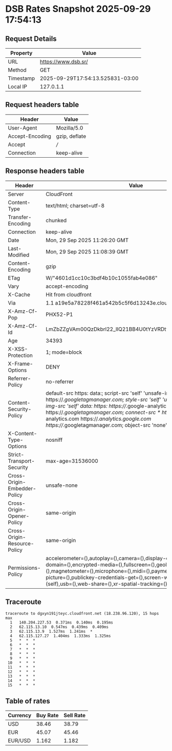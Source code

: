 # DSB Rates Snapshot 2025-09-29 17:54:13
## Request Details

| Property | Value |
|----------|-------|
| URL | https://www.dsb.sr/ |
| Method | GET |
| Timestamp | 2025-09-29T17:54:13.525831-03:00 |
| Local IP | 127.0.1.1 |
    
## Request headers table

| Header | Value |
|--------|-------|
| User-Agent | Mozilla/5.0 |
| Accept-Encoding | gzip, deflate |
| Accept | */* |
| Connection | keep-alive |

    
## Response headers table
| Header | Value |
|--------|-------|
| Server | CloudFront |
| Content-Type | text/html; charset=utf-8 |
| Transfer-Encoding | chunked |
| Connection | keep-alive |
| Date | Mon, 29 Sep 2025 11:26:20 GMT |
| Last-Modified | Mon, 29 Sep 2025 11:08:39 GMT |
| Content-Encoding | gzip |
| ETag | W/"4601d1cc10c3bdf4b10c1055fab4e086" |
| Vary | accept-encoding |
| X-Cache | Hit from cloudfront |
| Via | 1.1 a19e5a78228f461a542b5c5f6d13243e.cloudfront.net (CloudFront) |
| X-Amz-Cf-Pop | PHX52-P1 |
| X-Amz-Cf-Id | LmZbZZgVAm00QzDkbrl22_lIQ21BB4U0tYzVRDtvKmWWEGoDhfZsMA== |
| Age | 34393 |
| X-XSS-Protection | 1; mode=block |
| X-Frame-Options | DENY |
| Referrer-Policy | no-referrer |
| Content-Security-Policy | default-src https: data:; script-src 'self' 'unsafe-inline' https://*.googletagmanager.com; style-src 'self' 'unsafe-inline' data:; img-src 'self' data: https: https://*.google-analytics.com https://*.googletagmanager.com; connect-src * https://*.google-analytics.com https://*.analytics.google.com https://*.googletagmanager.com; object-src 'none' |
| X-Content-Type-Options | nosniff |
| Strict-Transport-Security | max-age=31536000 |
| Cross-Origin-Embedder-Policy | unsafe-none |
| Cross-Origin-Opener-Policy | same-origin |
| Cross-Origin-Resource-Policy | same-origin |
| Permissions-Policy | accelerometer=(),autoplay=(),camera=(),display-capture=(),document-domain=(),encrypted-media=(),fullscreen=(),geolocation=(),gyroscope=(),magnetometer=(),microphone=(),midi=(),payment=(),picture-in-picture=(),publickey-credentials-get=(),screen-wake-lock=(),sync-xhr=(self),usb=(),web-share=(),xr-spatial-tracking=() |

## Traceroute 

```
traceroute to dgxyn191jteyc.cloudfront.net (18.238.96.120), 15 hops max
  1   140.204.227.53  0.371ms  0.140ms  0.195ms 
  2   62.115.13.10  0.547ms  0.439ms  0.409ms 
  3   62.115.13.9  1.527ms  1.241ms  * 
  4   62.115.127.27  1.404ms  1.333ms  1.325ms 
  5   *  *  * 
  6   *  *  * 
  7   *  *  * 
  8   *  *  * 
  9   *  *  * 
 10   *  *  * 
 11   *  *  * 
 12   *  *  * 
 13   *  *  * 
 14   *  *  * 
 15   *  *  * 

```


## Table of rates

| Currency | Buy Rate | Sell Rate |
|----------|----------|-----------|
| USD | 38.46 | 38.79 |
| EUR | 45.07 | 45.46 |
| EUR/USD | 1.162 | 1.182 |
